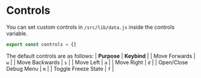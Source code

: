 # Controls

You can set custom controls in `/src/lib/data.js` inside the controls variable.

```js
export const controls = {}
```

The default controls are as follows:
| **Purpose** | **Keybind** |
| Move Forwards | `w` |
| Move Backwards | `s` |
| Move Left | `a` |
| Move Right | `d` |
| Open/Close Debug Menu | `m` |
| Toggle Freeze State | `f` |